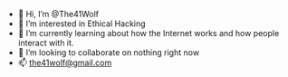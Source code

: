 - 👋 Hi, I’m @The41Wolf
- 👀 I’m interested in Ethical Hacking
- 🌱 I’m currently learning about how the Internet works and how people interact with it.
- 💞️ I’m looking to collaborate on nothing right now
- 📫 the41wolf@gmail.com

<!---
The41Wolf/The41Wolf is a ✨ special ✨ repository because its `README.md` (this file) appears on your GitHub profile.
You can click the Preview link to take a look at your changes.
--->
